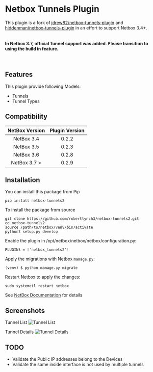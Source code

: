 # Netbox Tunnels Plugin
This plugin is a fork of [jdrew82/netbox-tunnels-plugin](https://github.com/jdrew82/netbox-tunnels-plugin) and [hiddenman/netbox-tunnels-plugin](https://github.com/hiddenman/netbox-tunnels-plugin) in an effort to support Netbox 3.4+. 
<br><br><br>
**In Netbox 3.7, official Tunnel support was added. Please transition to using the build in feature.**
<br><br><br>

## Features
This plugin provide following Models:
* Tunnels
* Tunnel Types

## Compatibility

| NetBox Version | Plugin Version |
|:--------------:|:--------------:|
|   NetBox 3.4   |      0.2.2     |
|   NetBox 3.5   |      0.2.3     |
|   NetBox 3.6   |      0.2.8     |
|   NetBox 3.7 >   |      0.2.9     |


## Installation
You can install this package from Pip
```
pip install netbox-tunnels2
```

To install the package from source
```
git clone https://github.com/robertlynch3/netbox-tunnels2.git
cd netbox-tunnels2
source /path/to/netbox/venv/bin/activate
python3 setup.py develop
```

Enable the plugin in /opt/netbox/netbox/netbox/configuration.py:
```
PLUGINS = ['netbox_tunnels2']
```

Apply the migrations with Netbox `manage.py`:
```
(venv) $ python manage.py migrate
```

Restart Netbox to apply the changes:
```
sudo systemctl restart netbox
```
See [NetBox Documentation](https://docs.netbox.dev/en/stable/plugins/#installing-plugins) for details

## Screenshots
Tunnel List
![Tunnel List](https://github.com/robertlynch3/netbox-tunnels2/blob/master/docs/img/tunnel-list.png)

Tunnel Details
![Tunnel Details](https://github.com/robertlynch3/netbox-tunnels2/blob/master/docs/img/tunnel-info.png)

## TODO
* Validate the Public IP addresses belong to the Devices
* Validate the same inside interface is not used by multiple tunnels